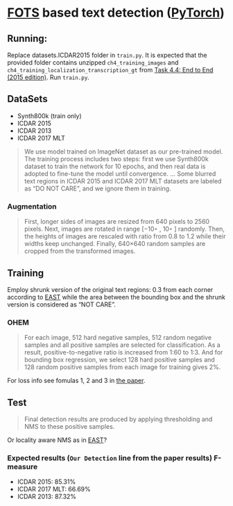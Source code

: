 # [FOTS](https://arxiv.org/abs/1801.01671) based text detection ([PyTorch](https://pytorch.org/))
## Running:
Replace datasets.ICDAR2015 folder in `train.py`. It is expected that the provided folder contains unzipped `ch4_training_images` and `ch4_training_localization_transcription_gt` from [Task 4.4: End to End (2015 edition)](http://rrc.cvc.uab.es/?ch=4&com=downloads). Run `train.py`.
## DataSets
* Synth800k (train only)
* ICDAR 2015
* ICDAR 2013
* ICDAR 2017 MLT
> We use model trained on ImageNet dataset as our pre-trained model. The training process includes two steps: first we use Synth800k dataset to train the network for 10 epochs, and then real data is adopted to fine-tune the model until convergence. ... Some blurred text regions in ICDAR 2015 and ICDAR 2017 MLT datasets are labeled as “DO NOT CARE”, and we ignore them in training.
### Augmentation
> First, longer sides of images are resized from 640 pixels to 2560 pixels. Next, images are rotated in range [−10◦ , 10◦ ] randomly. Then, the heights of images are rescaled with ratio from 0.8 to 1.2 while their widths keep unchanged. Finally, 640×640 random samples are cropped from the transformed images.
## Training
Employ shrunk version of the original text regions: 0.3 from each corner according to [EAST](https://arxiv.org/abs/1704.03155v2) while the area between the bounding box and the shrunk version is considered as “NOT CARE”.
### OHEM
> For each image, 512 hard negative samples, 512 random negative samples and all positive samples are selected for classification. As a result, positive-to-negative ratio is increased from 1:60 to 1:3. And for bounding box regression, we select 128 hard positive samples and 128 random positive samples from each image for training gives 2%.

For loss info see fomulas 1, 2 and 3 in [the paper](https://arxiv.org/abs/1801.01671).
## Test
> Final detection results are produced by applying thresholding and NMS to these positive samples.

Or locality aware NMS as in [EAST](https://arxiv.org/abs/1704.03155v2)?
### Expected results (`Our Detection` line from the paper results) F-measure
* ICDAR 2015:  85.31%
* ICDAR 2017 MLT: 66.69%
* ICDAR 2013: 87.32%
